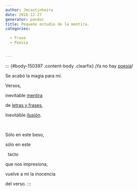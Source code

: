 ```yaml
---
author: Jmcastinheira
date: 2016-12-27
generator: pandoc
title: Pequeño estudio de la mentira.
categories:

  - Frase
  - Poesía


---
```




::: {#body-150397 .content-body .clearfix}
¡Ya no hay [poesía](http://docs.google.com/View?docid=dk4fxk2_6g9sgft)!

Se acabó la magia para mí.

Versos,

inevitable
[mentira](http://www.tanto.com.br/fernandopessoa-autopsicografia.htm)

de [letras y frases](http://moebio.com/santiago/bacterias/),

Inevitáble
[ilusión](http://www.youtube.com/watch?v=w8Zz05t19dg&eurl=http://www.microsiervos.com/archivo/ciencia/ilusion-optica-jastrow.html).

 

Sólo en este beso,

sólo en este

  tacto

que nos impresiona,

vuelve a mi la inocencia

del verso.
:::
